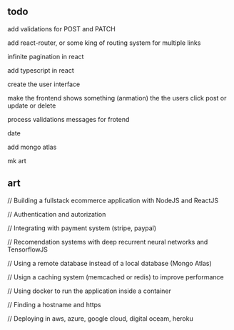 ## todo

add validations for POST and PATCH

add react-router, or some king of routing system for multiple links

infinite pagination in react

add typescript in react

create the user interface

make the frontend shows something (anmation) the the users click post or update or delete

process validations messages for frotend

date

add mongo atlas

mk art

## art

// Building a fullstack ecommerce application with NodeJS and ReactJS

// Authentication and autorization

// Integrating with payment system (stripe, paypal)

// Recomendation systems with deep recurrent neural networks and TensorflowJS

// Using a remote database instead of a local database (Mongo Atlas)

// Usign a caching system (memcached or redis) to improve performance

// Using docker to run the application inside a container

// Finding a hostname and https

// Deploying in aws, azure, google cloud, digital oceam, heroku
